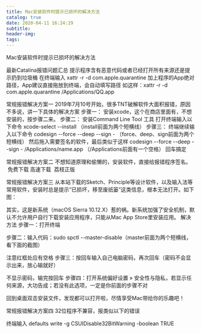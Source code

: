 ```yaml
---
title: Mac安装软件时提示已损坏的解决方法
catalog: true
date: 2020-04-11 16:24:29
subtitle:
header-img:
tags:
---
```



Mac安装软件时提示已损坏的解决方法

最新Catalina报错问题汇总
提示程序含有恶意代码或者已经打开所有来源还是提示扔到垃圾桶
在终端输入 xattr -r -d com.apple.quarantine 加上程序的App绝对路径，App建议直接拖放到终端，会自动填写路径
如这样：xattr -r -d com.apple.quarantine /Applications/QQ.app

常规报错解决方案一
2019年7月10号开始，很多TNT破解软件大面积报错，原因不多说，讲一下具体的解决方案
步骤一：
安装xcode，这个在商店里面有，不想安装的，按步骤二来。
步骤二：
安装Command Line Tool 工具
打开终端输入以下命令
xcode-select --install （install前面为两个短横线）
步骤三：
终端继续输入以下命令
codesign --force --deep --sign - （force、deep、sign前面为两个短横线）
然后拖入需要签名的软件，最后类似于这样
codesign --force --deep --sign - /Applications/name.app （/Applications前面有一个空格）
回车搞定


常规报错解决方案二
不想知道原理和偷懒的，安装软件，直接给报错程序签名。
 免费下载 高速下载  荔枝正版



常规报错解决方案三
从本站下载的Sketch、Principle等设计软件，以及输入法等常用软件，安装时总是提示“已损坏，移至废纸篓”这类信息，根本无法打开。如下图：

其实，这是新系统（macOS Sierra 10.12.X）惹的祸。新系统加强了安全机制，默认不允许用户自行下载安装应用程序，只能从Mac App Store里安装应用。
解决方法
步骤一：打开终端

步骤二：输入代码：sudo spctl --master-disable（master前面为两个短横线，看下面的截图）

注意红框处应有空格
步骤三：按回车输入自己电脑密码，再次回车（密码不会显示出来，放心输就好）

不显示密码，输完按回车
步骤四：打开系统偏好设置 » 安全性与隐私，若显示任何来源，大功告成；若没有此选项，一定是你前面的步骤不对


回到桌面双击安装文件，发现都可以打开啦，尽情享受Mac带给你的乐趣吧！



常规报错解决方案四
32位程序不兼容，报类似以下的错误


终端输入
defaults write -g CSUIDisable32BitWarning -boolean TRUE